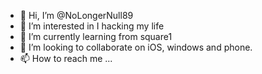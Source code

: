 - 👋 Hi, I’m @NoLongerNull89
- 👀 I’m interested in I hacking my life
- 🌱 I’m currently learning from square1
- 💞️ I’m looking to collaborate on iOS, windows and phone.
- 📫 How to reach me ...

<!---
NoLongerNull89/NoLongerNull89 is a ✨ special ✨ repository because its `README.md` (this file) appears on your GitHub profile.
You can click the Preview link to take a look at your changes.
--->
